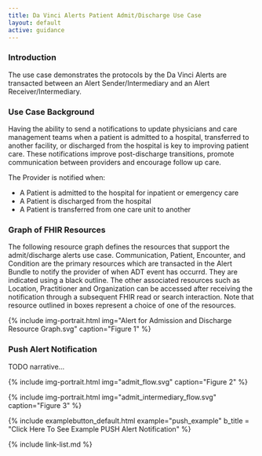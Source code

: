 ```yaml
---
title: Da Vinci Alerts Patient Admit/Discharge Use Case
layout: default
active: guidance
---
```


###  Introduction

The use case demonstrates the protocols by the Da Vinci Alerts are transacted between an Alert Sender/Intermediary and an Alert Receiver/Intermediary.

### Use Case Background

Having the ability to send a notifications to update physicians and care management teams when a patient is admitted to a hospital, transferred to another facility, or discharged from the hospital is key to improving patient care. These notifications improve post-discharge transitions, promote communication between providers and encourage follow up care.

The Provider is notified when:

- A Patient is admitted to the hospital for inpatient or emergency care
- A Patient is discharged from the hospital
- A Patient is transferred from one care unit to another

### Graph of FHIR Resources

The following resource graph defines the resources that support the admit/discharge alerts use case.  Communication, Patient, Encounter, and Condition are the primary resources which are transacted in the Alert Bundle to notify the provider of when ADT event has occurrd.  They are indicated using a black outline. The other associated resources such as Location, Practitioner and Organization can be accessed after receiving the notification through a subsequent FHIR read or search interaction.  Note that resource outlined in boxes represent a choice of one of the resources.

{% include img-portrait.html img="Alert for Admission and Discharge Resource Graph.svg" caption="Figure 1" %}

### Push Alert Notification

TODO narrative...

{% include img-portrait.html img="admit_flow.svg" caption="Figure 2" %}

{% include img-portrait.html img="admit_intermediary_flow.svg" caption="Figure 3" %}

{% include examplebutton_default.html example="push_example" b_title = "Click Here To See Example PUSH Alert Notification" %}
<br />

{% include link-list.md %}
